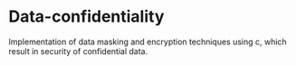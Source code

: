 # Data-confidentiality
Implementation of data masking and encryption techniques using c, which result in security of confidential data.
